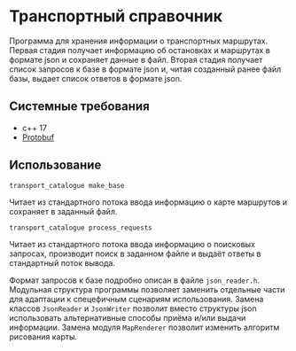 # Транспортный справочник
Программа для хранения информации о транспортных маршрутах. Первая стадия получает информацию об остановках и маршрутах в формате json и сохраняет данные в файл. Вторая стадия получает список запросов к базе в формате json и, читая созданный ранее файл базы, выдает список ответов в формате json.
## Системные требования
* с++ 17
* [Protobuf](https://github.com/protocolbuffers/protobuf/releases)
## Использование
`transport_catalogue make_base`

Читает из стандартного потока ввода информацию о карте маршрутов и сохраняет в заданный файл.

`transport_catalogue process_requests`

Читает из стандартного потока ввода информацию о поисковых запросах, производит поиск в заданном файле и выдаёт ответы в стандартный поток вывода.

Формат запросов к базе подробно описан в файле `json_reader.h`.
Модульная структура программы позволяет заменить отдельные части для адаптации к спецефичным сценариям использования. Замена классов `JsonReader` и `JsonWriter` позволит вместо структуры json использовать альтернативные способы приёма и/или выдачи информации. Замена модуля `MapRenderer` позволит изменить алгоритм рисования карты.
